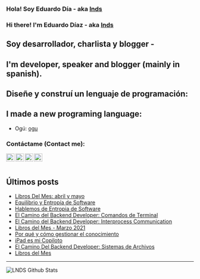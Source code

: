
### Hola! Soy Eduardo Día - aka [lnds][website]

### Hi there! I'm Eduardo Díaz - aka [lnds][website] 

## Soy desarrollador, charlista y blogger -

## I'm developer, speaker and blogger (mainly in spanish).

## Diseñe y construí un lenguaje de programación:

## I made a new programing language:

- Ogú: [ogu]

### Contáctame (Contact me):

[<img align="left" alt="lnds | Twitter" width="22px" src="https://cdn.jsdelivr.net/npm/simple-icons@v3/icons/twitter.svg">][twitter]

[<img align="left" alt="ediaz | LinkedIn" width="22px" src="https://cdn.jsdelivr.net/npm/simple-icons@v3/icons/linkedin.svg">][linkedin]

[<img align="left" alt="ediaz | Facebook" width="22px" src="https://cdn.jsdelivr.net/npm/simple-icons@v3/icons/facebook.svg">][facebook]


[<img align="left" alt="lnds | Patreon" width="22px" src="https://cdn.jsdelivr.net/npm/simple-icons@v3/icons/ko-fi.svg">][kofi]
<br>
<br>

## Últimos posts

<!-- BLOG-POST-LIST:START -->
- [Libros Del Mes: abril y mayo](https://lnds.net/blog/lnds/2021/05/30/libros-del-mes-abril-y-mayo/)
- [Equilibrio y Entropía de Software](https://lnds.net/blog/lnds/2021/05/16/equilibrio-y-entropia-de-software/)
- [Hablemos de Entropia de Software](https://lnds.net/blog/lnds/2021/05/08/hablemos-de-entropia-de-software/)
- [El Camino del Backend Developer: Comandos de Terminal](https://www.programando.org/blog/2021/04/24/el-camino-del-backend-developer-comandos-de-terminal/)
- [El Camino del Backend Developer: Interprocess Communication](https://www.programando.org/blog/2021/04/03/el-camino-del-backend-developer-interprocess-communication/)
- [Libros del Mes - Marzo 2021](https://lnds.net/blog/lnds/2021/03/31/libros-del-mes-marzo-2021/)
- [Por qué y cómo gestionar el conocimiento](https://lnds.net/blog/lnds/2021/03/28/por-que-y-como-gestionar-el-conocimiento/)
- [iPad es mi Copiloto](https://lnds.net/blog/lnds/2021/03/16/ipad-es-mi-copiloto/)
- [El Camino Del Backend Developer: Sistemas de Archivos](https://www.programando.org/blog/2021/03/06/el-camino-del-backend-developer-sistemas-de-archivos/)
- [Libros del Mes](https://lnds.net/blog/lnds/2021/02/27/libros-del-mes/)
<!-- BLOG-POST-LIST:END -->


---

<img align="left" alt="LNDS  Github Stats" src="https://github-readme-stats.vercel.app/api?username=lnds&show_icons=true&hide_border=true" />


[website]: https://lnds.net/
[website]: https://programando.org/
[website]: https://akarru.com/
[twitter]: https://twitter.com/lnds
[linkedin]: https://www.linkedin.com/in/ediaz/
[facebook]: https://www.facebook.com/EduardoDiazCortes
[kofi]: https://ko-fi.com/lnds

[ogu]: https://github.com/ogu-lang